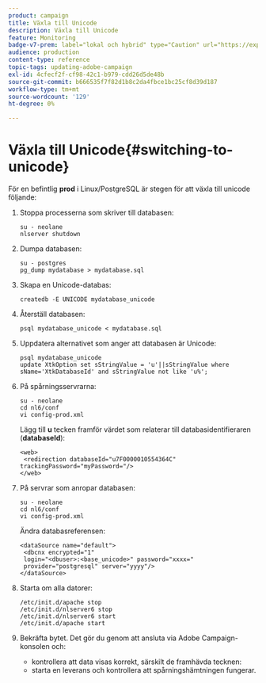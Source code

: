 ```yaml
---
product: campaign
title: Växla till Unicode
description: Växla till Unicode
feature: Monitoring
badge-v7-prem: label="lokal och hybrid" type="Caution" url="https://experienceleague.adobe.com/docs/campaign-classic/using/installing-campaign-classic/architecture-and-hosting-models/hosting-models-lp/hosting-models.html?lang=sv" tooltip="Gäller endast lokala och hybrida driftsättningar"
audience: production
content-type: reference
topic-tags: updating-adobe-campaign
exl-id: 4cfecf2f-cf98-42c1-b979-cdd26d5de48b
source-git-commit: b666535f7f82d1b8c2da4fbce1bc25cf8d39d187
workflow-type: tm+mt
source-wordcount: '129'
ht-degree: 0%

---
```


# Växla till Unicode{#switching-to-unicode}



För en befintlig **prod** i Linux/PostgreSQL är stegen för att växla till unicode följande:

1. Stoppa processerna som skriver till databasen:

   ```
   su - neolane
   nlserver shutdown
   ```

1. Dumpa databasen:

   ```
   su - postgres
   pg_dump mydatabase > mydatabase.sql
   ```

1. Skapa en Unicode-databas:

   ```
   createdb -E UNICODE mydatabase_unicode
   ```

1. Återställ databasen:

   ```
   psql mydatabase_unicode < mydatabase.sql
   ```

1. Uppdatera alternativet som anger att databasen är Unicode:

   ```
   psql mydatabase_unicode
   update XtkOption set sStringValue = 'u'||sStringValue where sName='XtkDatabaseId' and sStringValue not like 'u%';
   ```

1. På spårningsservrarna:

   ```
   su - neolane
   cd nl6/conf
   vi config-prod.xml
   ```

   Lägg till **u** tecken framför värdet som relaterar till databasidentifieraren (**databaseId**):

   ```
   <web>
    <redirection databaseId="u7F0000010554364C" trackingPassword="myPassword="/>
   </web>
   ```

1. På servrar som anropar databasen:

   ```
   su - neolane
   cd nl6/conf
   vi config-prod.xml
   ```

   Ändra databasreferensen:

   ```
   <dataSource name="default">
    <dbcnx encrypted="1" 
    login="<dbuser>:<base_unicode>" password="xxxx="
    provider="postgresql" server="yyyy"/>
   </dataSource>
   ```

1. Starta om alla datorer:

   ```
   /etc/init.d/apache stop
   /etc/init.d/nlserver6 stop
   /etc/init.d/nlserver6 start
   /etc/init.d/apache start
   ```

1. Bekräfta bytet. Det gör du genom att ansluta via Adobe Campaign-konsolen och:

   * kontrollera att data visas korrekt, särskilt de framhävda tecknen:
   * starta en leverans och kontrollera att spårningshämtningen fungerar.
